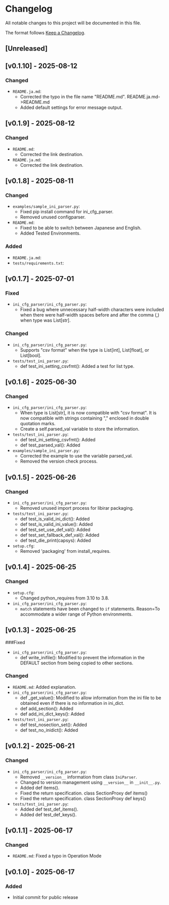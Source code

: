 # Changelog

All notable changes to this project will be documented in this file.

The format follows [Keep a Changelog](https://keepachangelog.com/en/1.0.0/).

## [Unreleased]

## [v0.1.10] - 2025-08-12
### Changed
- `README.ja.md`: 
  - Corrected the typo in the file name "README.md". README.ja.md->README.md
  - Added default settings for error message output.

## [v0.1.9] - 2025-08-12
### Changed
- `README.md`: 
  - Corrected the link destination.
- `README.ja.md`: 
  - Corrected the link destination.

## [v0.1.8] - 2025-08-11
### Changed
- `examples/sample_ini_parser.py`: 
  - Fixed pip install command for ini_cfg_parser.
  - Removed unused configparser.
- `README.md`: 
  - Fixed to be able to switch between Japanese and English.
  - Added Tested Environments.
### Added
- `README.ja.md`: 
- `tests/requirements.txt`: 

## [v0.1.7] - 2025-07-01
### Fixed
- `ini_cfg_parser/ini_cfg_parser.py`: 
  - Fixed a bug where unnecessary half-width characters were included when there were half-width spaces before and after the comma (,) when type was List[str].
### Changed
- `ini_cfg_parser/ini_cfg_parser.py`: 
  - Supports "csv format" when the type is List[int], List[float], or List[bool].
- `tests/test_ini_parser.py`: 
  - def test_ini_setting_csvfmt(): Added a test for list type.

## [v0.1.6] - 2025-06-30
### Changed
- `ini_cfg_parser/ini_cfg_parser.py`: 
  - When type is List[str], it is now compatible with "csv format".  It is now compatible with strings containing "," enclosed in double quotation marks.
  - Create a self.parsed_val variable to store the information.
- `tests/test_ini_parser.py`: 
  - def test_ini_setting_csvfmt(): Added
  - def test_parsed_val(): Added
- `examples/sample_ini_parser.py`: 
  - Corrected the example to use the variable parsed_val.
  - Removed the version check process.

## [v0.1.5] - 2025-06-26
### Changed
- `ini_cfg_parser/ini_cfg_parser.py`: 
  - Removed unused import process for libirar packaging.
- `tests/test_ini_parser.py`: 
  - def test_is_valid_ini_dict(): Added
  - def test_is_valid_ini_value(): Added
  - def test_set_use_def_val(): Added
  - def test_set_fallback_def_val(): Added
  - def test_die_print(capsys): Added
- `setup.cfg`:
  - Removed 'packaging' from install_requires.

## [v0.1.4] - 2025-06-25
### Changed
- `setup.cfg`: 
  - Changed python_requires from 3.10 to 3.8.
- `ini_cfg_parser/ini_cfg_parser.py`: 
  - `match` statements have been changed to `if` statements. Reason=To accommodate a wider range of Python environments.

## [v0.1.3] - 2025-06-25
###Fixed
- `ini_cfg_parser/ini_cfg_parser.py`: 
  - def write_inifile(): Modified to prevent the information in the DEFAULT section from being copied to other sections.
### Changed
- `README.md`: Added explanation.
- `ini_cfg_parser/ini_cfg_parser.py`: 
  - def _get_value(): Modified to allow information from the ini file to be obtained even if there is no information in ini_dict.
  - def add_section(): Added
  - def add_ini_dict_keys(): Added
- `tests/test_ini_parser.py`: 
  - def test_nosection_set(): Added
  - def test_no_inidict(): Added

## [v0.1.2] - 2025-06-21
### Changed
- `ini_cfg_parser/ini_cfg_parser.py`: 
  - Removed `__version__` information from class `IniParser`.
  - Changed to version management using `__version__` in `__init__.py`.
  - Added def items().
  - Fixed the return specification. class SectionProxy def items()
  - Fixed the return specification. class SectionProxy def keys()
- `tests/test_ini_parser.py`: 
  - Added def test_def_items().
  - Added def test_def_keys().

## [v0.1.1] - 2025-06-17
### Changed
- `README.md`: Fixed a typo in Operation Mode

## [v0.1.0] - 2025-06-17
### Added
- Initial commit for public release
